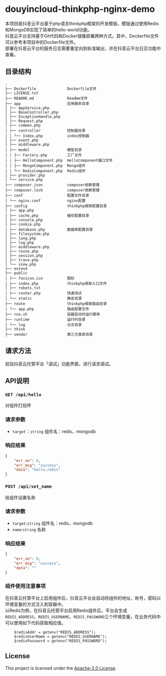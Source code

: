 # douyincloud-thinkphp-nginx-demo
本项目是抖音云平台基于php语言thinkphp框架的开发模版，模版通过使用Redis和MongoDB实现了简单的hello-world功能。\
抖音云平台支持基于Git代码和Docker镜像部署两种方式。其中，Dockerfile文件可以参考本项目中的Dockerfile文件。\
部署在抖音云平台的服务日志需要重定向到标准输出，并在抖音云平台日志功能中查看。
## 目录结构
~~~
.
├── Dockerfile              Dockerfile文件
├── LICENSE.txt
├── README.md               Readme文件
├── app                     应用服务目录
│ ├── AppService.php          
│ ├── BaseController.php
│ ├── ExceptionHandle.php
│ ├── Request.php
│ ├── common.php
│ ├── controller            控制器目录
│ │ └── Index.php           index控制器
│ ├── event.php
│ ├── middleware.php
│ ├── model                 模型目录
│ │ ├── Factory.php         工厂文件
│ │ ├── HelloComponent.php  HelloComponent接口文件
│ │ ├── MongoComponent.php  Mongo组件
│ │ └── RedisComponent.php  Redis组件
│ ├── provider.php
│ └── service.php
├── composer.json           composer依赖管理
├── composer.lock           composer依赖管理
├── conf                    配置文件目录
│ └── nginx.conf            nginx配置
├── config                  thinkphp框架配置目录
│ ├── app.php
│ ├── cache.php             缓存配置目录
│ ├── console.php
│ ├── cookie.php
│ ├── database.php          数据库配置目录
│ ├── filesystem.php
│ ├── lang.php
│ ├── log.php
│ ├── middleware.php
│ ├── route.php
│ ├── session.php
│ ├── trace.php
│ └── view.php
├── extend
├── public                  
│ ├── favicon.ico           图标
│ ├── index.php             thinkphp框架入口文件
│ ├── robots.txt
│ ├── router.php            快速测试
│ └── static                静态资源
├── route                   thinkphp框架路由目录
│ └── app.php               路由配置文件
├── run.sh                  容器启动时运行脚本
├── runtime                 运行时目录
│ └── log                   日志目录
├── think
├── vendor                  第三方类库目录

~~~

## 请求方法
前往抖音云托管平台「调试」功能界面，进行请求调试。

## API说明
### `GET /api/hello`
对组件打招呼

### 请求参数
- `target`：`string` 组件名：redis，mongodb

### 响应结果
```json
{
    "err_no": 0,
    "err_msg": "success",
    "data": "hello,redis"
}
```

### `POST /api/set_name`
给组件设置名称

### 请求参数
- `target`:`string` 组件名：redis，mongodb
- `name`:`string` 名称

### 响应结果
```json
{
    "err_no": 0,
    "err_msg": "success",
    "data": ""
}
```

### 组件使用注意事项
在抖音云托管平台上启用组件后，抖音云平台会自动将组件的地址，账号，密码以环境变量的方式注入到容器中。\
以Redis为例，在抖音云托管平台启用Redis组件后，平台会生成 `REDIS_ADDRESS`，`REDIS_USERNAME`，`REDIS_PASSWORD`三个环境变量，在业务代码中可以使用如下代码获取相应值。
```
	$redisAddr = getenv("REDIS_ADDRESS");
	$redisUserName = getenv("REDIS_USERNAME");
	$redisPassword = getenv("REDIS_PASSWORD");
```

## License

This project is licensed under the [Apache-2.0 License](LICENSE).
